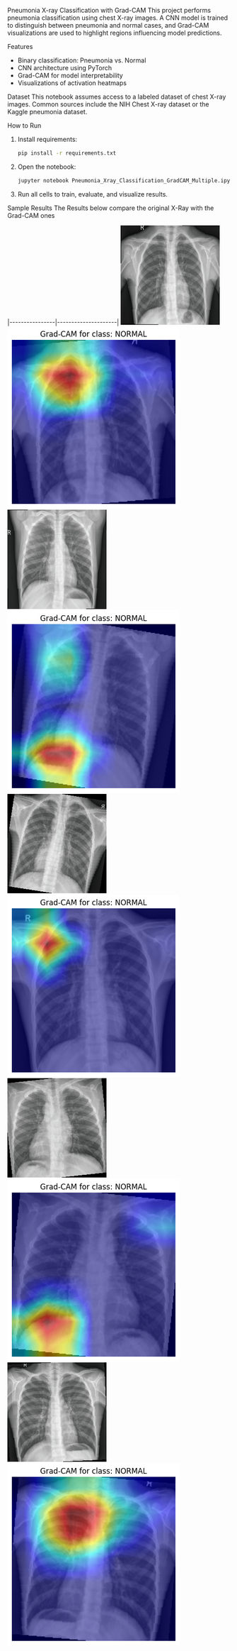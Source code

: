 Pneumonia X-ray Classification with Grad-CAM 
This project performs pneumonia classification using chest X-ray images. A CNN model is trained to distinguish between pneumonia and normal cases, and Grad-CAM visualizations are used to highlight regions influencing model predictions.

Features
- Binary classification: Pneumonia vs. Normal
- CNN architecture using PyTorch
- Grad-CAM for model interpretability
- Visualizations of activation heatmaps

Dataset
This notebook assumes access to a labeled dataset of chest X-ray images. Common sources include the NIH Chest X-ray dataset or the Kaggle pneumonia dataset.

How to Run
1. Install requirements:
    ```bash
    pip install -r requirements.txt
    ```
2. Open the notebook:
    ```bash
    jupyter notebook Pneumonia_Xray_Classification_GradCAM_Multiple.ipynb
    ```
3. Run all cells to train, evaluate, and visualize results.


Sample Results
The Results below compare the original X-Ray with the Grad-CAM ones

|----------------|---------------------|
 ![](original_sample_1.png) 
 ![](heatmap_sample_1.png) 
 ![](original_sample_2.png) 
 ![](heatmap_sample_2.png) 
 ![](original_sample_3.png) 
 ![](heatmap_sample_3.png) 
 ![](original_sample_4.png)  
 ![](heatmap_sample_4.png) 
 ![](original_sample_5.png) 
 ![](heatmap_sample_5.png) 
